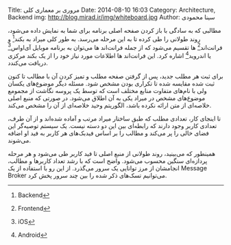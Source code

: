 Title: مروری بر معماری کلی
Date: 2014-08-10 16:03
Category: Architecture, Backend
img: http://blog.mirad.ir/img/whiteboard.jpg
Author: سینا محمودی

مطالبی که به سادگی با باز کردن صفحه اصلی برنامه برای شما به نمایش داده می‌شود، روند طولانی را طی کرده تا به این مرحله می‌رسد. به طور کلی میراد به بکند[^backend] و فرانت‌اند[^frontend] ها تقسیم می‌شود که از جمله فرانت‌اند ها می‌توان به برنامه موبایل آی‌او‌اس[^ios] یا اندروید[^android] اشاره کرد. این فرانت‌اند ها اطلاعات مورد نیاز خود را از یک بکند مرکزی دریافت می‌کندد.

برای ثبت هر مطلب جدید، پس از گرفتن صفحه مطلب و تمیز کردن آن با مطالب تا کنون ثبت شده مقایسه شده تا تکراری بودن مشخص شود. مسئله دیگر موضوع‌های یکسان ولی با نام‌های متفاوت منابع مختلف است که توسط یک پروسه نگاشت از مجمومع موضوع‌های مشخص در میراد یکی به آن اطلاق می‌شود. در صورتی که منبع اصلی خلاصه‌ای از متن ارائه نکرده باشد، الگوریتم وحید خلاصه‌ای از آن را مشخص می‌کند.

تا اینجای کار، تعدادی مطلب که طبق ساختار میراد مرتب و آماده شده‌اند و از آن طرف، تعدادی کاربر وجود دارند که رابطه‌ای بین این دو دسته نیست. یک سیستم توصیه‌گر این فضای خالی را پر می‌کند و مطالب را بر اساس فیدبک‌های هر کاربر به فید او اضافه می‌شوند.

همینطور که می‌بینید، روند طولانی از منبع اصلی تا فید کاربر طی می‌شود و هر مرحله پردازه‌ای سنگین محسوب می‌شود. واضح است که با رشد تعداد کاربرها و مطالب، انجامشان از مرز توانایی یک سرور می‌گذرد. از این رو با استفاده از یک Message Broker می‌توانیم تسک‌های ذکر شده را بین چند سرور پخش کرد.

[^backend]: Backend
[^frontend]: Frontend
[^ios]: iOS
[^android]: Android
